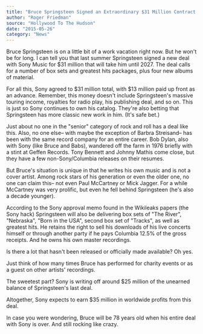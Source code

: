 ```yaml
---
title: "Bruce Springsteen Signed an Extraordinary $31 Million Contract with Sony Last Year"
author: "Roger Friedman"
source: "Hollywood To The Hudson"
date: "2015-05-26"
category: "News"
---
```


Bruce Springsteen is on a little bit of a work vacation right now. But he won't be for long. I can tell you that last summer Springsteen signed a new deal with Sony Music for $31 million that will take him until 2027\. The deal calls for a number of box sets and greatest hits packages, plus four new albums of material.

For all this, Sony agreed to $31 million total, with $13 million paid up front as an advance. Remember, this money doesn't include Springsteen's massive touring income, royalties for radio play, his publishing deal, and so on. This is just so Sony continues to own his catalog. They're also betting that Springsteen has more classic new work in him. (It's safe bet.)

Just about no one in the "senior" category of rock and roll has a deal like this. Also, no one else– with maybe the exception of Barbra Streisand– has been with the same record company for an entire career. Bob Dylan, also with Sony (like Bruce and Babs), wandered off the farm in 1976 briefly with a stint at Geffen Records. Tony Bennett and Johnny Mathis come close, but they have a few non-Sony/Columbia releases on their resumes.

But Bruce's situation is unique in that he writes his own music and is not a cover artist. Among rock stars of his generation or even the older one, no one can claim this– not even Paul McCartney or Mick Jagger. For a while McCartney was very prolific, but even he fell behind Springsteen (he's also a decade younger).

According to the Sony approval memo found in the Wikileaks papers (the Sony hack) Springsteen will also be delivering box sets of "The River", "Nebraska", "Born in the USA", second box set of "Tracks", as well as greatest hits. He retains the right to sell his downloads of his live concerts himself or through another party if he pays Columbia 12.5% of the gross receipts. And he owns his own master recordings.

Is there a lot that hasn't been released or officially made available? Oh yes.

Just think of how many times Bruce has performed for charity events or as a guest on other artists' recordings.

The sweetest part? Sony is writing off around $25 million of the unearned balance of Springsteen's last deal.

Altogether, Sony expects to earn $35 million in worldwide profits from this deal.

In case you were wondering, Bruce will be 78 years old when his entire deal with Sony is over. And still rocking like crazy.
